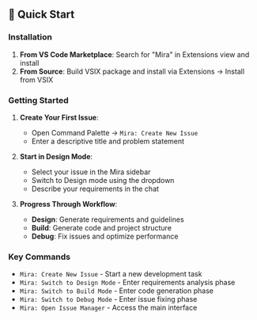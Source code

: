 ## 🚀 **Quick Start**

### **Installation**
1. **From VS Code Marketplace**: Search for "Mira" in Extensions view and install
2. **From Source**: Build VSIX package and install via Extensions → Install from VSIX

### **Getting Started**
1. **Create Your First Issue**: 
   - Open Command Palette → `Mira: Create New Issue`
   - Enter a descriptive title and problem statement

2. **Start in Design Mode**:
   - Select your issue in the Mira sidebar
   - Switch to Design mode using the dropdown
   - Describe your requirements in the chat

3. **Progress Through Workflow**:
   - **Design**: Generate requirements and guidelines
   - **Build**: Generate code and project structure  
   - **Debug**: Fix issues and optimize performance

### **Key Commands**
- `Mira: Create New Issue` - Start a new development task
- `Mira: Switch to Design Mode` - Enter requirements analysis phase
- `Mira: Switch to Build Mode` - Enter code generation phase
- `Mira: Switch to Debug Mode` - Enter issue fixing phase
- `Mira: Open Issue Manager` - Access the main interface

